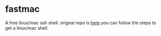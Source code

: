 # fastmac

A free linux/mac ssh shell.
orignal repo is [here](https://github.com/fastai/fastmac).you can follow the steps to get a linux/mac shell. 
